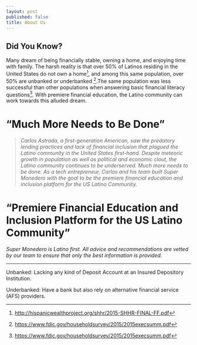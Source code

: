 ```yaml
---
layout: post
published: false
title: About Us
---
```


## Did You Know? 

Many dream of being financially stable, owning a home, and enjoying time with family. The harsh reality is that over 50% of Latinos residing in the United States do not own a home[^1], and among this same population, over 50% are unbanked or underbanked [^2].The same population was less successful than other populations when answering basic financial literacy questions[^3].  With premiere financial education, the Latino community can work towards this alluded dream. 

# “Much More Needs to Be Done”

<Astrada Image> 

> _Carlos Astrada, a first-generation American, saw the predatory lending practices and lack of financial inclusion that plagued the Latino community in the United States first-hand. Despite meteoric growth in population as well as political and economic clout, the Latino community continues to be underserved.  Much more needs to be done. As a tech entrepreneur, Carlos and his team built Super Monedero with the goal to be the premiere financial education and inclusion platform for the US Latino Community._

# “Premiere Financial Education and Inclusion Platform for the US Latino Community”

_Super Monedero is Latino first. All advice and recommendations are vetted by our team to ensure that only the best information is provided._


____________________________________________________________________________________________________________
[^1]: http://hispanicwealthproject.org/shhr/2015-SHHR-FINAL-FF.pdf
[^2]: https://www.fdic.gov/householdsurvey/2015/2015execsumm.pdf
[^3]: https://www.fdic.gov/householdsurvey/2015/2015execsumm.pdf 

Unbanked: Lacking any kind of Deposit Account at an Insured Depository Institution. 

Underbanked: Have a bank but also rely on alternative financial service (AFS) providers.

